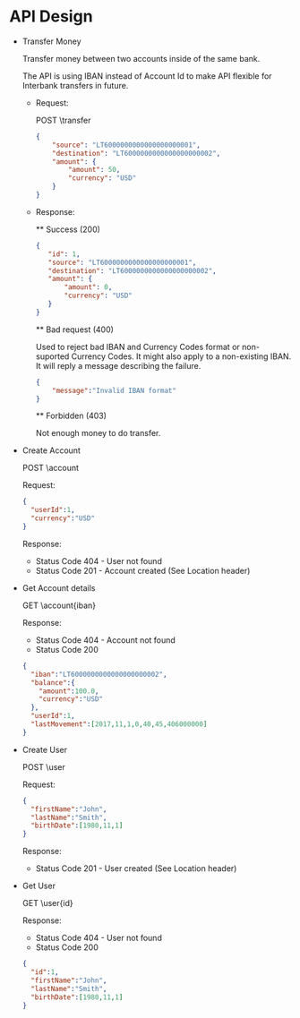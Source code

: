 # API Design
* Transfer Money

  Transfer money between two accounts inside of the same bank.
  
  The API is using IBAN instead of Account Id to make API flexible for Interbank transfers in future.
  
  * Request:
  

    POST \transfer
    
    ```json
    {
    	"source": "LT6000000000000000000001",
    	"destination": "LT6000000000000000000002",
    	"amount": {
    		"amount": 50,
    		"currency": "USD"
    	}
    }
    ```
    
  * Response:
  
    ** Success (200)
   
     ```json
     {
     	"id": 1,
     	"source": "LT6000000000000000000001",
     	"destination": "LT6000000000000000000002",
     	"amount": {
     		"amount": 0,
     		"currency": "USD"
     	}
     }
     ```
      
     ** Bad request (400)


    Used to reject bad IBAN and Currency Codes format or non-suported Currency Codes. It might also apply to a non-existing IBAN. It will reply a message describing the failure.
    
    
     ```json
     {
         "message":"Invalid IBAN format"
     } 
     ```

     ** Forbidden (403)
   
      
    Not enough money to do transfer.
      
      
      
* Create Account
  
  POST \account
  
  Request:
  ```json
  {
    "userId":1,
    "currency":"USD"
  }
  ```
  
  Response:
  * Status Code 404 - User not found
  * Status Code 201 - Account created (See Location header)
  
* Get Account details
  
  GET \account\{iban}
    
  Response:
  * Status Code 404 - Account not found
  * Status Code 200 
  ```json
  {
    "iban":"LT6000000000000000000002",
    "balance":{
      "amount":100.0,
      "currency":"USD"
    },
    "userId":1,
    "lastMovement":[2017,11,1,0,40,45,406000000]
  }
  ```

* Create User
  
  POST \user
  
  Request:
  ```json
  {
    "firstName":"John",
    "lastName":"Smith",
    "birthDate":[1980,11,1]
  }
  ```
    
  Response:
  * Status Code 201 - User created (See Location header)
  
* Get User
  
  GET \user\{id}
    
  Response:
  * Status Code 404 - User not found
  * Status Code 200
  ```json
  {
    "id":1,
    "firstName":"John",
    "lastName":"Smith",
    "birthDate":[1980,11,1]
  }
  ```